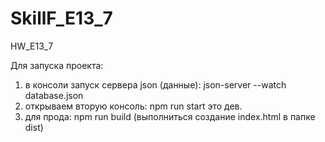 # SkillF_E13_7
HW_E13_7

Для запуска проекта:
1. в консоли запуск сервера json (данные):
json-server --watch database.json
2. открываем вторую консоль:
npm run start
это дев.
3. для прода: 
npm run build
(выполниться создание index.html в папке dist)
